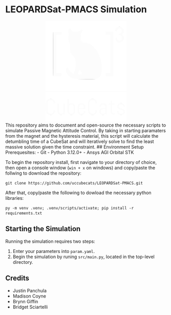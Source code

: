 # LEOPARDSat-PMACS Simulation
<div style="width: 50%; margin-left: auto; margin-right: auto;">
    <img src="imgs/CubeCats_Logo.png" alt="CubeCats Logo">
    <img src="imgs/CubeCats_Words.png" alt="CubeCats">
</div>
This repository aims to document and open-source the necessary scripts to simulate Passive Magnetic Attitude Control.  By taking in starting paramaters from the magnet and the hysteresis material, this script will calculate the detumbling time of a CubeSat and will iteratively solve to find the least massive solution given the time constraint.
## Environment Setup
Prerequesites:
- Git
- Python 3.12.0+
- Ansys AGI Orbital STK

To begin the repository install, first navigate to your directory of choice, then open a console window (`win + x` on windows) and copy/paste the follwing to download the repository:
```
git clone https://github.com/uccubecats/LEOPARDSat-PMACS.git
```
After that, copy/paste the following to dowload the necessary python libraries:
```
py -m venv .venv; .venv/scripts/activate; pip install -r requirements.txt
```
## Starting the Simulation
Running the simulation requires two steps:
1. Enter your parameters into `param.yaml`.
1. Begin the simulation by runing `src/main.py`, located in the top-level directory.
## Credits
- Justin Panchula
- Madison Coyne
- Brynn Giffin
- Bridget Sciartelli